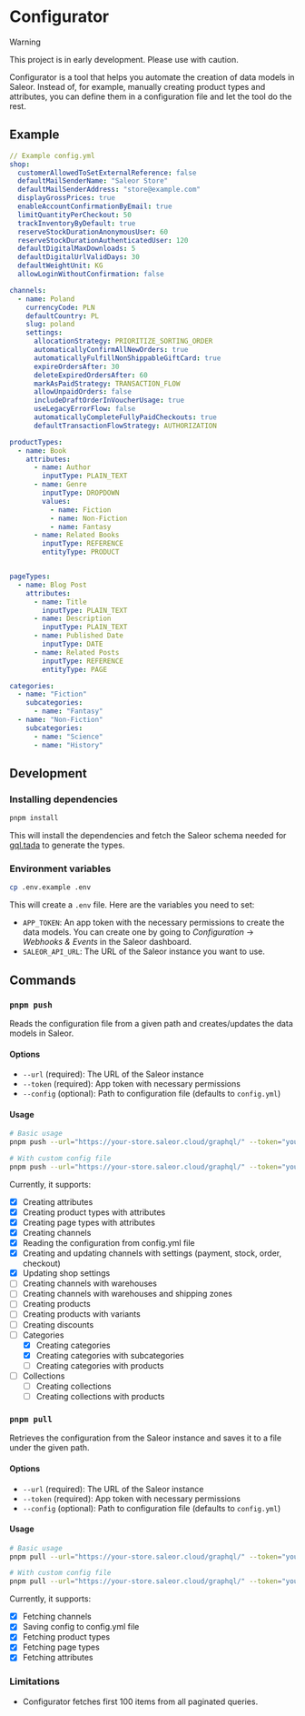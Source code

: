 # Configurator

> [!WARNING]
> This project is in early development. Please use with caution.

Configurator is a tool that helps you automate the creation of data models in Saleor. Instead of, for example, manually creating product types and attributes, you can define them in a configuration file and let the tool do the rest.

## Example

```yaml
// Example config.yml
shop:
  customerAllowedToSetExternalReference: false
  defaultMailSenderName: "Saleor Store"
  defaultMailSenderAddress: "store@example.com"
  displayGrossPrices: true
  enableAccountConfirmationByEmail: true
  limitQuantityPerCheckout: 50
  trackInventoryByDefault: true
  reserveStockDurationAnonymousUser: 60
  reserveStockDurationAuthenticatedUser: 120
  defaultDigitalMaxDownloads: 5
  defaultDigitalUrlValidDays: 30
  defaultWeightUnit: KG
  allowLoginWithoutConfirmation: false

channels:
  - name: Poland
    currencyCode: PLN
    defaultCountry: PL
    slug: poland
    settings:
      allocationStrategy: PRIORITIZE_SORTING_ORDER
      automaticallyConfirmAllNewOrders: true
      automaticallyFulfillNonShippableGiftCard: true
      expireOrdersAfter: 30
      deleteExpiredOrdersAfter: 60
      markAsPaidStrategy: TRANSACTION_FLOW
      allowUnpaidOrders: false
      includeDraftOrderInVoucherUsage: true
      useLegacyErrorFlow: false
      automaticallyCompleteFullyPaidCheckouts: true
      defaultTransactionFlowStrategy: AUTHORIZATION

productTypes:
  - name: Book
    attributes:
      - name: Author
        inputType: PLAIN_TEXT
      - name: Genre
        inputType: DROPDOWN
        values:
          - name: Fiction
          - name: Non-Fiction
          - name: Fantasy
      - name: Related Books
        inputType: REFERENCE
        entityType: PRODUCT


pageTypes:
  - name: Blog Post
    attributes:
      - name: Title
        inputType: PLAIN_TEXT
      - name: Description
        inputType: PLAIN_TEXT
      - name: Published Date
        inputType: DATE
      - name: Related Posts
        inputType: REFERENCE
        entityType: PAGE

categories:
  - name: "Fiction"
    subcategories:
      - name: "Fantasy"
  - name: "Non-Fiction"
    subcategories:
      - name: "Science"
      - name: "History"
```

## Development

### Installing dependencies

```bash
pnpm install
```

This will install the dependencies and fetch the Saleor schema needed for [gql.tada](https://gql-tada.0no.co/) to generate the types.

### Environment variables

```bash
cp .env.example .env
```

This will create a `.env` file. Here are the variables you need to set:

- `APP_TOKEN`: An app token with the necessary permissions to create the data models. You can create one by going to _Configuration_ → _Webhooks & Events_ in the Saleor dashboard.
- `SALEOR_API_URL`: The URL of the Saleor instance you want to use.

## Commands

### `pnpm push`

Reads the configuration file from a given path and creates/updates the data models in Saleor.

#### Options

- `--url` (required): The URL of the Saleor instance
- `--token` (required): App token with necessary permissions  
- `--config` (optional): Path to configuration file (defaults to `config.yml`)

#### Usage

```bash
# Basic usage
pnpm push --url="https://your-store.saleor.cloud/graphql/" --token="your-app-token"

# With custom config file
pnpm push --url="https://your-store.saleor.cloud/graphql/" --token="your-app-token" --config="production.yml"
```

Currently, it supports:

- [x] Creating attributes
- [x] Creating product types with attributes
- [x] Creating page types with attributes
- [x] Creating channels
- [x] Reading the configuration from config.yml file
- [x] Creating and updating channels with settings (payment, stock, order, checkout)
- [x] Updating shop settings
- [ ] Creating channels with warehouses
- [ ] Creating channels with warehouses and shipping zones
- [ ] Creating products
- [ ] Creating products with variants
- [ ] Creating discounts
- [ ] Categories
  - [x] Creating categories
  - [x] Creating categories with subcategories
  - [ ] Creating categories with products
- [ ] Collections
  - [ ] Creating collections
  - [ ] Creating collections with products

### `pnpm pull`

Retrieves the configuration from the Saleor instance and saves it to a file under the given path.

#### Options

- `--url` (required): The URL of the Saleor instance
- `--token` (required): App token with necessary permissions  
- `--config` (optional): Path to configuration file (defaults to `config.yml`)

#### Usage

```bash
# Basic usage
pnpm pull --url="https://your-store.saleor.cloud/graphql/" --token="your-app-token"

# With custom config file
pnpm pull --url="https://your-store.saleor.cloud/graphql/" --token="your-app-token" --config="backup.yml"
```

Currently, it supports:

- [x] Fetching channels
- [x] Saving config to config.yml file
- [x] Fetching product types
- [x] Fetching page types
- [x] Fetching attributes

### Limitations

- Configurator fetches first 100 items from all paginated queries.
